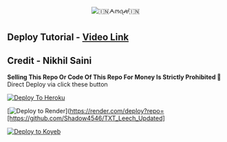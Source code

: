 <p align="center">
  <img src="" alt="🇮🇳ᗅოꪖꫛ🇮🇳">
</p>
<h1 align="center">
  
</h1>

## Deploy Tutorial - [Video Link](https://youtu.be/l1u3C_F79QE)

## Credit - Nikhil Saini

<b>Selling This Repo Or Code Of This Repo For Money Is Strictly Prohibited 🚫</b>
Direct Deploy via click these button 

[![Deploy To Heroku](https://www.herokucdn.com/deploy/button.svg)](https://heroku.com/deploy?template=https://github.com/Shadow4546/TXT_Leech_Updated)

[![Deploy to Render](https://render.com/images/deploy-to-render-button.svg)](https://render.com/deploy?repo=[https://github.com/Shadow4546/TXT_Leech_Updated]

[![Deploy to Koyeb](https://www.koyeb.com/static/images/deploy/button.svg)](https://app.koyeb.com/deploy?name=saini-txt-direct&repository=nikhilsaini098%2FSaini-txt-direct&branch=main&instance_type=free&instances_min=0)
